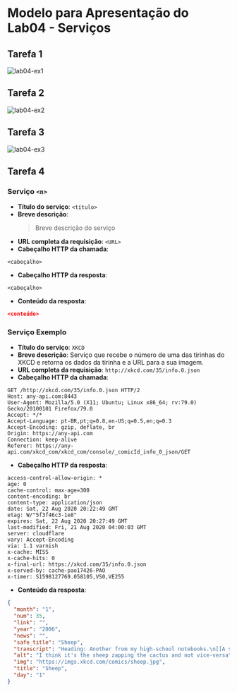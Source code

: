 # Modelo para Apresentação do Lab04 - Serviços

## Tarefa 1
![lab04-ex1](images/lab04-ex1.png)

## Tarefa 2
![lab04-ex2](images/lab04-ex2.png)

## Tarefa 3
![lab04-ex3](images/lab04-ex3.png)

## Tarefa 4

### Serviço `<n>`

* **Título do serviço**: `<título>`
* **Breve descrição**:
  > Breve descrição do serviço
* **URL completa da requisição**: `<URL>`
* **Cabeçalho HTTP da chamada**:
~~~http
<cabeçalho>
~~~
* **Cabeçalho HTTP da resposta**:
~~~http
<cabeçalho>
~~~
* **Conteúdo da resposta**:
~~~json
<conteúdo>
~~~

### Serviço Exemplo

* **Título do serviço**: `XKCD`
* **Breve descrição**:
  Serviço que recebe o número de uma das tirinhas do XKCD e retorna os dados da tirinha e a URL para a sua imagem.
* **URL completa da requisição**: `http://xkcd.com/35/info.0.json`
* **Cabeçalho HTTP da chamada**:
~~~http
GET /http://xkcd.com/35/info.0.json HTTP/2
Host: any-api.com:8443
User-Agent: Mozilla/5.0 (X11; Ubuntu; Linux x86_64; rv:79.0) Gecko/20100101 Firefox/79.0
Accept: */*
Accept-Language: pt-BR,pt;q=0.8,en-US;q=0.5,en;q=0.3
Accept-Encoding: gzip, deflate, br
Origin: https://any-api.com
Connection: keep-alive
Referer: https://any-api.com/xkcd_com/xkcd_com/console/_comicId_info_0_json/GET
~~~
* **Cabeçalho HTTP da resposta**:
~~~http
access-control-allow-origin: *
age: 0
cache-control: max-age=300
content-encoding: br
content-type: application/json
date: Sat, 22 Aug 2020 20:22:49 GMT
etag: W/"5f3f46c3-1e8"
expires: Sat, 22 Aug 2020 20:27:49 GMT
last-modified: Fri, 21 Aug 2020 04:00:03 GMT
server: cloudflare
vary: Accept-Encoding
via: 1.1 varnish
x-cache: MISS
x-cache-hits: 0
x-final-url: https://xkcd.com/35/info.0.json
x-served-by: cache-pao17426-PAO
x-timer: S1598127769.058105,VS0,VE255
~~~
* **Conteúdo da resposta**:
~~~json
{
  "month": "1",
  "num": 35,
  "link": "",
  "year": "2006",
  "news": "",
  "safe_title": "Sheep",
  "transcript": "Heading: Another from my high-school notebooks.\n[[A sheep and a potted saguaro cactus linked by an arcing yellow electricity bolt, drawn on graph paper]]\n{{title text: I think it's the sheep zapping the cactus and not vice-versa}}",
  "alt": "I think it's the sheep zapping the cactus and not vice-versa",
  "img": "https://imgs.xkcd.com/comics/sheep.jpg",
  "title": "Sheep",
  "day": "1"
}
~~~